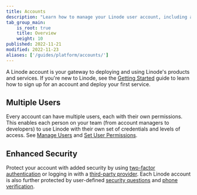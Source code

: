 ```yaml
---
title: Accounts
description: "Learn how to manage your Linode user account, including adding multiple users and adjusting their permissions"
tab_group_main:
    is_root: true
    title: Overview
    weight: 10
published: 2022-11-21
modified: 2022-11-23
aliases: ['/guides/platform/accounts/']
---
```


A Linode account is your gateway to deploying and using Linode's products and services. If you're new to Linode, see the [Getting Started](/docs/products/platform/get-started/) guide to learn how to sign up for an account and deploy your first service.

## Multiple Users

Every account can have multiple users, each with their own permissions. This enables each person on your team (from account managers to developers) to use Linode with their own set of credentials and levels of access. See [Manage Users](/docs/products/platform/accounts/guides/manage-users/) and [Set User Permissions](/docs/products/platform/accounts/guides/user-permissions/).

## Enhanced Security

Protect your account with added security by using [two-factor authentication](/docs/products/platform/accounts/guides/2fa/) or logging in with a [third-party provider](/docs/products/platform/accounts/guides/third-party-authentication/). Each Linode account is also further protected by user-defined [security questions](/docs/products/platform/accounts/guides/user-security-controls/#security-questions) and [phone verification](/docs/products/platform/accounts/guides/user-security-controls/#phone-verification).